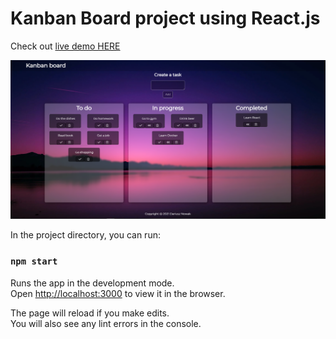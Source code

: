 # Kanban Board project using React.js

Check out [live demo HERE](https://dariusznowak.github.io/kanban-board/)

![alt text](https://github.com/dariusznowak/kanban-board/blob/main/src/img/screenshot.png?raw=true)


In the project directory, you can run:


### `npm start`

Runs the app in the development mode.\
Open [http://localhost:3000](http://localhost:3000) to view it in the browser.

The page will reload if you make edits.\
You will also see any lint errors in the console.
